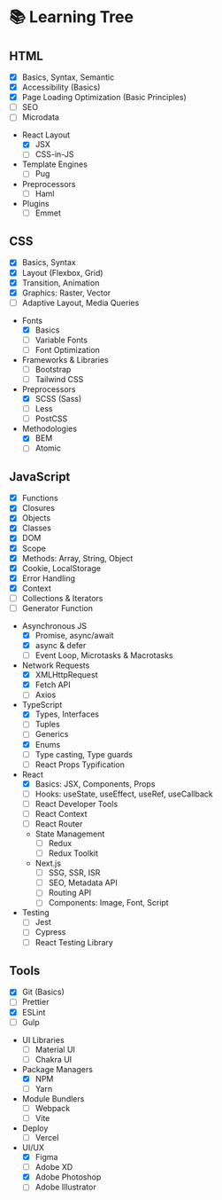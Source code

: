 # :books: Learning Tree
## HTML
  - [x] Basics, Syntax, Semantic
  - [x] Accessibility (Basics)
  - [x] Page Loading Optimization (Basic Principles)
  - [ ] SEO
  - [ ] Microdata
  - React Layout
    - [x] JSX
    - [ ] CSS-in-JS
  - Template Engines
    - [ ] Pug
  - Preprocessors
    - [ ] Haml
  - Plugins
    - [ ] Emmet   

## CSS
  - [x] Basics, Syntax
  - [x] Layout (Flexbox, Grid)
  - [x] Transition, Animation
  - [x] Graphics: Raster, Vector
  - [ ] Adaptive Layout, Media Queries
  - Fonts
    - [x] Basics
    - [ ] Variable Fonts
    - [ ] Font Optimization
  - Frameworks & Libraries
    - [ ] Bootstrap
    - [ ] Tailwind CSS
  - Preprocessors
    - [x] SCSS (Sass)
    - [ ] Less
    - [ ] PostCSS
  - Methodologies
    - [x] BEM
    - [ ] Atomic
  
## JavaScript
  - [x] Functions
  - [x] Closures 
  - [x] Objects
  - [x] Classes
  - [x] DOM
  - [x] Scope
  - [x] Methods: Array, String, Object
  - [x] Cookie, LocalStorage
  - [x] Error Handling
  - [x] Context
  - [ ] Collections & Iterators
  - [ ] Generator Function
  - Asynchronous JS
    - [x] Promise, async/await
    - [x] async & defer
    - [ ] Event Loop, Microtasks & Macrotasks
  - Network Requests
    - [x] XMLHttpRequest
    - [x] Fetch API
    - [ ] Axios
  - TypeScript  
    - [x] Types, Interfaces
    - [ ] Tuples
    - [ ] Generics
    - [x] Enums
    - [ ] Type casting, Type guards
    - [ ] React Props Typification
  - React  
    - [x] Basics: JSX, Components, Props
    - [ ] Hooks: useState, useEffect, useRef, useCallback
    - [ ] React Developer Tools
    - [ ] React Context
    - [ ] React Router
    - State Management
      - [ ] Redux
      - [ ] Redux Toolkit
    - Next.js
      - [ ] SSG, SSR, ISR
      - [ ] SEO, Metadata API
      - [ ] Routing API
      - [ ] Components: Image, Font, Script
  - Testing  
    - [ ] Jest
    - [ ] Cypress
    - [ ] React Testing Library
    
## Tools
  - [x] Git (Basics)
  - [ ] Prettier
  - [x] ESLint
  - [ ] Gulp
  - UI Libraries
    - [ ] Material UI
    - [ ] Chakra UI
  - Package Managers
    - [x] NPM
    - [ ] Yarn
  - Module Bundlers
    - [ ] Webpack
    - [ ] Vite
  - Deploy
    - [ ] Vercel
  - UI/UX
    - [x] Figma
    - [ ] Adobe XD
    - [x] Adobe Photoshop
    - [ ] Adobe Illustrator
